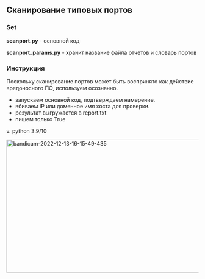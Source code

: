## Сканирование типовых портов

### Set

**scanport.py** - основной код

**scanport_params.py** - хранит название файла отчетов и словарь портов

### Инструкция
Поскольку сканирование портов может быть воспринято как действие вредоносного ПО,
используем осознанно. 

- запускаем основной код, подтверждаем намерение. 
- вбиваем IP или доменное имя хоста для проверки. 
- результат выгружается в report.txt
- пишем только True 

v. python 3.9/10

<img alt="bandicam-2022-12-13-16-15-49-435" height="350" src="https://user-images.githubusercontent.com/111141693/207330370-13e360e7-a606-469d-8b1a-5247213f0f08.gif" width="600"/>

